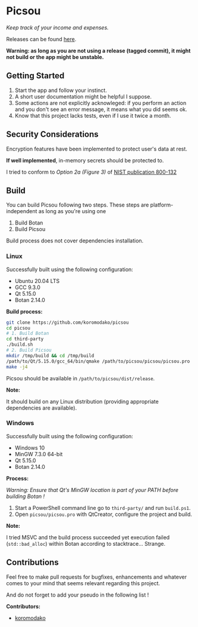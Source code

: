 # Picsou

*Keep track of your income and expenses.*
        
Releases can be found [here](https://github.com/koromodako/picsou/releases).

**Warning: as long as you are not using a release (tagged commit), it might not build or the app might be unstable.**

## Getting Started

1. Start the app and follow your instinct. 
2. A short user documentation might be helpful I suppose.
3. Some actions are not explicitly acknowleged: if you perform an action and you don't see an error message, it means what you did seems ok.
4. Know that this project lacks tests, even if I use it twice a month.

## Security Considerations

Encryption features have been implemented to protect user's data at rest. 

**If well implemented**, in-memory secrets should be protected to.

I tried to conform to *Option 2a (Figure 3)* of [NIST publication 800-132](https://csrc.nist.gov/publications/detail/sp/800-132/final)

## Build

You can build Picsou following two steps. These steps are platform-independent as long as you're using one 
 1. Build Botan
 2. Build Picsou

Build process does not cover dependencies installation.

### Linux

Successfully built using the following configuration:

 + Ubuntu 20.04 LTS
 + GCC 9.3.0
 + Qt 5.15.0
 + Botan 2.14.0

**Build process:**

```bash
git clone https://github.com/koromodako/picsou
cd picsou
# 1. Build Botan
cd third-party
./build.sh
# 2. Build Picsou
mkdir /tmp/build && cd /tmp/build
/path/to/Qt/5.15.0/gcc_64/bin/qmake /path/to/picsou/picsou/picsou.pro
make -j4
```

Picsou should be available in `/path/to/picsou/dist/release`.

**Note:**

It should build on any Linux distribution (providing appropriate dependencies are available).
 
### Windows

Successfully built using the following configuration:

 + Windows 10
 + MinGW 7.3.0 64-bit
 + Qt 5.15.0
 + Botan 2.14.0

**Process:**

*Warning: Ensure that Qt's MinGW location is part of your PATH before building Botan !*

 1. Start a PowerShell command line go to `third-party/` and run `build.ps1`.
 2. Open `picsou/picsou.pro` with QtCreator, configure the project and build.

**Note:**

I tried MSVC and the build process succeeded yet execution failed (`std::bad_alloc`) within Botan according to stacktrace... Strange.

## Contributions

Feel free to make pull requests for bugfixes, enhancements and whatever comes to your mind that seems relevant regarding this project.

And do not forget to add your pseudo in the following list !

**Contributors:**
 - [koromodako](https://github.com/koromodako)
